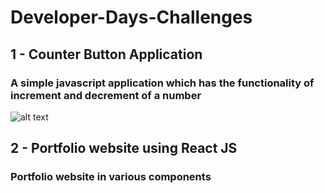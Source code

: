 # Developer-Days-Challenges

## 1 - Counter Button Application
### A simple javascript application which has the functionality of increment and decrement of a number
![alt text](https://github.com/[username]/[reponame]/blob/[branch]/image.jpg?raw=true)


## 2 - Portfolio website using React JS
### Portfolio website in various components
